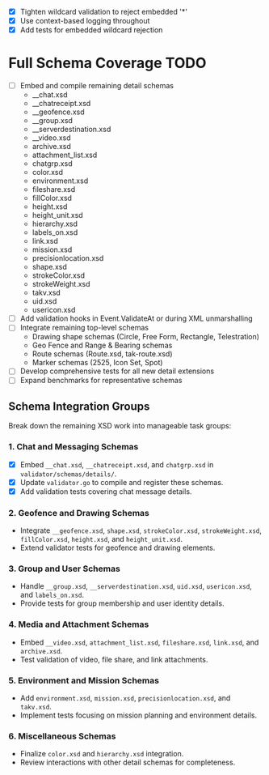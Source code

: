 - [x] Tighten wildcard validation to reject embedded '*'
- [x] Use context-based logging throughout
- [x] Add tests for embedded wildcard rejection
# Full Schema Coverage TODO
- [ ] Embed and compile remaining detail schemas
  - __chat.xsd
  - __chatreceipt.xsd
  - __geofence.xsd
  - __group.xsd
  - __serverdestination.xsd
  - __video.xsd
  - archive.xsd
  - attachment_list.xsd
  - chatgrp.xsd
  - color.xsd
  - environment.xsd
  - fileshare.xsd
  - fillColor.xsd
  - height.xsd
  - height_unit.xsd
  - hierarchy.xsd
  - labels_on.xsd
  - link.xsd
  - mission.xsd
  - precisionlocation.xsd
  - shape.xsd
  - strokeColor.xsd
  - strokeWeight.xsd
  - takv.xsd
  - uid.xsd
  - usericon.xsd
- [ ] Add validation hooks in Event.ValidateAt or during XML unmarshalling
- [ ] Integrate remaining top-level schemas
  - Drawing shape schemas (Circle, Free Form, Rectangle, Telestration)
  - Geo Fence and Range & Bearing schemas
  - Route schemas (Route.xsd, tak-route.xsd)
  - Marker schemas (2525, Icon Set, Spot)
- [ ] Develop comprehensive tests for all new detail extensions
- [ ] Expand benchmarks for representative schemas

## Schema Integration Groups

Break down the remaining XSD work into manageable task groups:

### 1. Chat and Messaging Schemas
- [x] Embed `__chat.xsd`, `__chatreceipt.xsd`, and `chatgrp.xsd` in `validator/schemas/details/`.
- [x] Update `validator.go` to compile and register these schemas.
- [x] Add validation tests covering chat message details.

### 2. Geofence and Drawing Schemas
- Integrate `__geofence.xsd`, `shape.xsd`, `strokeColor.xsd`, `strokeWeight.xsd`, `fillColor.xsd`, `height.xsd`, and `height_unit.xsd`.
- Extend validator tests for geofence and drawing elements.

### 3. Group and User Schemas
- Handle `__group.xsd`, `__serverdestination.xsd`, `uid.xsd`, `usericon.xsd`, and `labels_on.xsd`.
- Provide tests for group membership and user identity details.

### 4. Media and Attachment Schemas
- Embed `__video.xsd`, `attachment_list.xsd`, `fileshare.xsd`, `link.xsd`, and `archive.xsd`.
- Test validation of video, file share, and link attachments.

### 5. Environment and Mission Schemas
- Add `environment.xsd`, `mission.xsd`, `precisionlocation.xsd`, and `takv.xsd`.
- Implement tests focusing on mission planning and environment details.

### 6. Miscellaneous Schemas
- Finalize `color.xsd` and `hierarchy.xsd` integration.
- Review interactions with other detail schemas for completeness.
